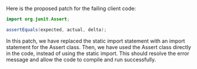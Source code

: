 Here is the proposed patch for the failing client code:

```java
import org.junit.Assert;
```

```java
assertEquals(expected, actual, delta);
```

In this patch, we have replaced the static import statement with an import statement for the Assert class. Then, we have used the Assert class directly in the code, instead of using the static import. This should resolve the error message and allow the code to compile and run successfully.